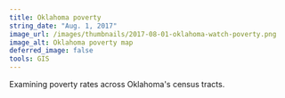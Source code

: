 ```yaml
---
title: Oklahoma poverty
string_date: "Aug. 1, 2017"
image_url: /images/thumbnails/2017-08-01-oklahoma-watch-poverty.png
image_alt: Oklahoma poverty map
deferred_image: false
tools: GIS
---
```

Examining poverty rates across Oklahoma's census tracts.
